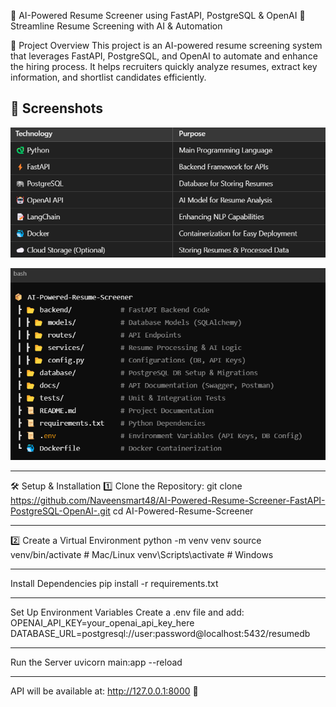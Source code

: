 📄 AI-Powered Resume Screener using FastAPI, PostgreSQL & OpenAI
🚀 Streamline Resume Screening with AI & Automation

📌 Project Overview
This project is an AI-powered resume screening system that leverages FastAPI, PostgreSQL, and OpenAI to automate and enhance the hiring process. It helps recruiters quickly analyze resumes, extract key information, and shortlist candidates efficiently.

## 📸 Screenshots

![🛠️ Tech Stack ](images/Screenshot1.png)


![File Structure](images/Screenshot2.png)


******************************************************************************************************
🛠️ Setup & Installation
1️⃣ Clone the Repository:
git clone https://github.com/Naveensmart48/AI-Powered-Resume-Screener-FastAPI-PostgreSQL-OpenAI-.git
cd AI-Powered-Resume-Screener

******************************************************************************************************
2️⃣ Create a Virtual Environment
python -m venv venv
source venv/bin/activate   # Mac/Linux
venv\Scripts\activate      # Windows

******************************************************************************************************

 Install Dependencies
pip install -r requirements.txt

******************************************************************************************************

Set Up Environment Variables
Create a .env file and add:
OPENAI_API_KEY=your_openai_api_key_here  
DATABASE_URL=postgresql://user:password@localhost:5432/resumedb  

******************************************************************************************************
Run the Server
uvicorn main:app --reload

******************************************************************************************************
API will be available at: http://127.0.0.1:8000 🚀